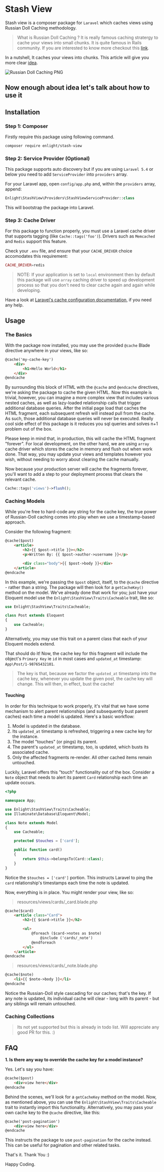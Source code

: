 # Stash View

Stash view is a composer package for `Laravel` which caches views using Russian Doll Caching methodology.

> What is Russian Doll Caching ?
> It is really famous caching stratergy to cache your views into small chunks. It is quite famous in Rails community. If you are interested to know more checkout this [link](https://guides.rubyonrails.org/caching_with_rails.html).

In a nutshell, It caches your views into chunks.
This article will give you more clear [idea](https://signalvnoise.com/posts/3112-how-basecamp-next-got-to-be-so-damn-fast-without-using-much-client-side-ui).

![Russian Doll Caching PNG](http://s3.amazonaws.com/37assets/svn/777-russian-doll-caching-1.png)

## Now enough about idea let's talk about how to use it

## Installation

### Step 1: Composer

Firstly require this package using following command.

```bash
composer require enlight/stash-view
```

### Step 2: Service Provider (Optional)

 This package supports auto discovery but if you are using `Laravel 5.4` or below you need to add `ServiceProvider` into `providers` array.

For your Laravel app, open `config/app.php` and, within the `providers` array, append:

```php
Enlight\StashView\Providers\StashViewServiceProvider::class
```

This will bootstrap the package into Laravel.

### Step 3: Cache Driver

For this package to function properly, you must use a Laravel cache driver that supports tagging (like `Cache::tags('foo')`). Drivers such as `Memcached` and `Redis` support this feature.

Check your `.env` file, and ensure that your `CACHE_DRIVER` choice accomodates this requirement:

```php
CACHE_DRIVER=redis
```

> NOTE: If your application is set to `local` environment then by default this package will use `array` caching driver to speed up development process so that you don't need to clear cache again and again while developing.

Have a look at [Laravel's cache configuration documentation](https://laravel.com/docs/7.x/cache#configuration), if you need any help.

## Usage

### The Basics

With the package now installed, you may use the provided `@cache` Blade directive anywhere in your views, like so:

```html
@cache('my-cache-key')
    <div>
        <h1>Hello World</h1>
    </div>
@endcache
```

By surrounding this block of HTML with the `@cache` and `@endcache` directives, we're asking the package to cache the given HTML. Now this example is trivial, however, you can imagine a more complex view that includes various nested caches, as well as lazy-loaded relationship calls that trigger additional database queries. After the initial page load that caches the HTML fragment, each subsequent refresh will instead pull from the cache. As such, those additional database queries will never be executed. Really cool side effect of this package is it reduces you sql queries and solves n+1 problem out of the box.

Please keep in mind that, in production, this will cache the HTML fragment "forever". For local development, on the other hand, we are using `array` cache driver which stores the cache in memory and flush out when work done. That way, you may update your views and templates however you wish, without needing to worry about clearing the cache manually.

Now because your production server will cache the fragments forever, you'll want to add a step to your deployment process that clears the relevant cache.

```php
Cache::tags('views')->flush();
```

### Caching Models

While you're free to hard-code any string for the cache key, the true power of Russian-Doll caching comes into play when we use a timestamp-based approach.

Consider the following fragment:

```html
@cache($post)
    <article>
        <h2>{{ $post->title }}></h2>
        <p>Written By: {{ $post->author->username }}</p>

        <div class="body">{{ $post->body }}</div>
    </article>
@endcache
```

In this example, we're passing the `$post` object, itself, to the `@cache` directive - rather than a string. The package will then look for a `getCacheKey()` method on the model. We've already done that work for you; just have your Eloquent model use the `Enlight\StashView\Traits\Cacheable` trait, like so:

```php
use Enlight\StashView\Traits\Cacheable;

class Post extends Eloquent
{
    use Cacheable;
}
```

Alternatively, you may use this trait on a parent class that each of your Eloquent models extend.

That should do it! Now, the cache key for this fragment will include the object's `Primary Key` ie `id` in most cases and `updated_at` timestamp: `App\Post/1-98765432101`.

> The key is that, because we factor the `updated_at` timestamp into the cache key, whenever you update the given post, the cache key will change. This will then, in effect, bust the cache!

#### Touching

In order for this technique to work properly, it's vital that we have some mechanism to alert parent relationships (and subsequently bust parent caches) each time a model is updated. Here's a basic workflow:

1. Model is updated in the database.
2. Its `updated_at` timestamp is refreshed, triggering a new cache key for the instance.
3. The model "touches" (or pings) its parent.
4. The parent's `updated_at` timestamp, too, is updated, which busts its associated cache.
5. Only the affected fragments re-render. All other cached items remain untouched.

Luckily, Laravel offers this "touch" functionality out of the box. Consider a `Note` object that needs to alert its parent `Card` relationship each time an update occurs.

```php
<?php

namespace App;

use Enlight\StashView\Traits\Cacheable;
use Illuminate\Database\Eloquent\Model;

class Note extends Model
{
    use Cacheable;

    protected $touches = ['card'];

    public function card()
    {
        return $this->belongsTo(Card::class);
    }
}
```

Notice the `$touches = ['card']` portion. This instructs Laravel to ping the `card` relationship's timestamps each time the note is updated.

Now, everything is in place. You might render your view, like so:

> resources/views/cards/_card.blade.php

```html
@cache($card)
    <article class="Card">
        <h2>{{ $card->title }}</h2>

        <ul>
            @foreach ($card->notes as $note)
                @include ('cards/_note')
            @endforeach
        </ul>
    </article>
@endcache
```

> resources/views/cards/_note.blade.php

```html
@cache($note)
    <li>{{ $note->body }}</li>
@endcache
```

Notice the Russian-Doll style cascading for our caches; that's the key. If any note is updated, its individual cache will clear - long with its parent - but any siblings will remain untouched.

### Caching Collections

> Its not yet supported but this is already in todo list. Will appreciate any good PR for this. :)

## FAQ

**1. Is there any way to override the cache key for a model instance?**

Yes. Let's say you have:

```html
@cache($post)
    <div>view here</div>
@endcache
```

Behind the scenes, we'll look for a `getCacheKey` method on the model. Now, as mentioned above, you can use the `Enlight\StashView\Traits\Cacheable` trait to instantly import this functionality. Alternatively, you may pass your own cache key to the `@cache` directive, like this:

```html
@cache('post-pagination')
    <div>view here</div>
@endcache
```

This instructs the package to use `post-pagination` for the cache instead. This can be useful for pagination and other related tasks.

That's it. Thank You :)

Happy Coding.
